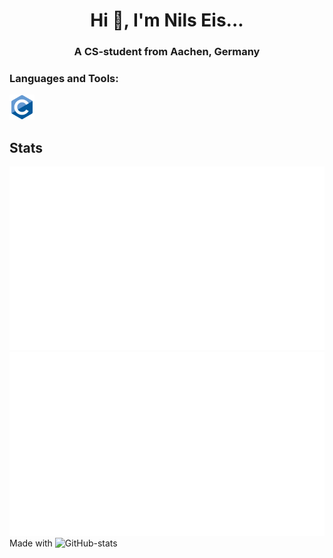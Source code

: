 <h1 align="center">Hi 👋, I'm Nils Eis...</h1>
<h3 align="center">A CS-student from Aachen, Germany</h3>

<h3 align="left">Languages and Tools:</h3>
<p align="left"> <a href="https://www.cprogramming.com/" target="_blank" rel="noreferrer"> <img src="https://raw.githubusercontent.com/devicons/devicon/master/icons/c/c-original.svg" alt="c" width="40" height="40"/> </a></p>

## Stats
![](https://github.com/NilEis/github-stats/blob/master/generated/overview.svg)
![](https://github.com/NilEis/github-stats/blob/master/generated/languages.svg)
<br/>
Made with ![GitHub-stats](https://github.com/jstrieb/github-stats)
